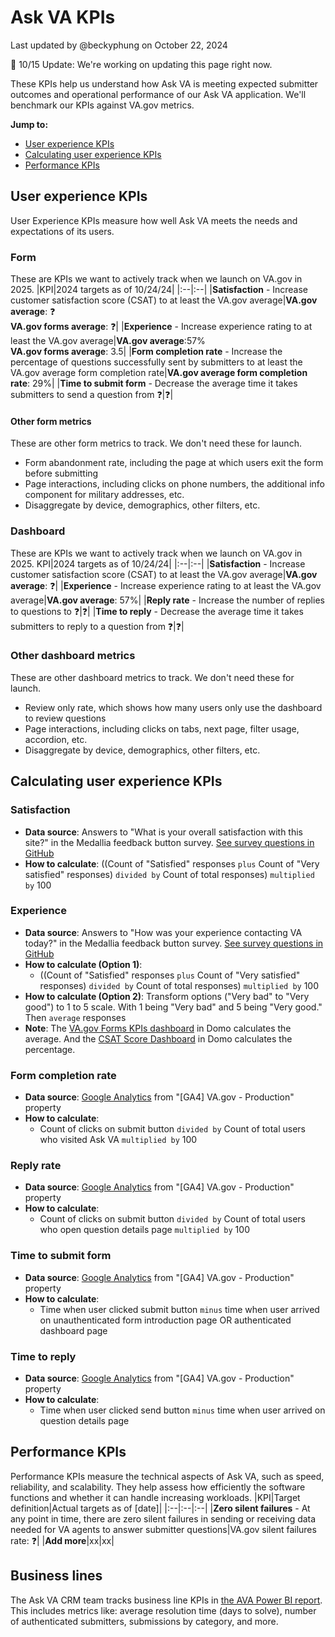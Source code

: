 # Ask VA KPIs
Last updated by @beckyphung on October 22, 2024

🚧 10/15 Update: We're working on updating this page right now.

These KPIs help us understand how Ask VA is meeting expected submitter outcomes and operational performance of our Ask VA application. We'll benchmark our KPIs against VA.gov metrics.

**Jump to:**
- [User experience KPIs](#user-experience-kpis)
- [Calculating user experience KPIs](#user-experience-kpis)
- [Performance KPIs](#performance-kpis)

## User experience KPIs
User Experience KPIs measure how well Ask VA meets the needs and expectations of its users.

### Form
These are KPIs we want to actively track when we launch on VA.gov in 2025.
|KPI|2024 targets as of 10/24/24|
|:--|:--|
|**Satisfaction** - Increase customer satisfaction score (CSAT) to at least the VA.gov average|**VA.gov average**: ❓<br>**VA.gov forms average**: ❓|
|**Experience** - Increase experience rating to at least the VA.gov average|**VA.gov average**:57%<br>**VA.gov forms average**: 3.5|
|**Form completion rate** - Increase the percentage of questions successfully sent by submitters to at least the VA.gov average form completion rate|**VA.gov average form completion rate**: 29%|
|**Time to submit form** - Decrease the average time it takes submitters to send a question from ❓|❓|

#### Other form metrics
These are other form metrics to track. We don't need these for launch.
- Form abandonment rate, including the page at which users exit the form before submitting
- Page interactions, including clicks on phone numbers, the additional info component for military addresses, etc.
- Disaggregate by device, demographics, other filters, etc.

### Dashboard 
These are KPIs we want to actively track when we launch on VA.gov in 2025.
KPI|2024 targets as of 10/24/24|
|:--|:--|
|**Satisfaction** - Increase customer satisfaction score (CSAT) to at least the VA.gov average|**VA.gov average**: ❓|
|**Experience** - Increase experience rating to at least the VA.gov average|**VA.gov average**: 57%|
|**Reply rate** - Increase the number of replies to questions to ❓|❓|
|**Time to reply** - Decrease the average time it takes submitters to reply to a question from ❓|❓|

### Other dashboard metrics
These are other dashboard metrics to track. We don't need these for launch.
- Review only rate, which shows how many users only use the dashboard to review questions
- Page interactions, including clicks on tabs, next page, filter usage, accordion, etc.
- Disaggregate by device, demographics, other filters, etc.

## Calculating user experience KPIs
### Satisfaction
- **Data source**: Answers to "What is your overall satisfaction with this site?" in the Medallia feedback button survey. [See survey questions in GitHub](https://github.com/department-of-veterans-affairs/va.gov-team/blob/master/products/ask-va/product/Medallia%20feedback%20surveys.md)
- **How to calculate**: ((Count of "Satisfied" responses `plus` Count of "Very satisfied" responses) `divided by` Count of total responses) `multiplied by` 100

### Experience
- **Data source**: Answers to "How was your experience contacting VA today?" in the Medallia feedback button survey. [See survey questions in GitHub](https://github.com/department-of-veterans-affairs/va.gov-team/blob/master/products/ask-va/product/Medallia%20feedback%20surveys.md)
- **How to calculate (Option 1)**:
   - ((Count of "Satisfied" responses `plus` Count of "Very satisfied" responses) `divided by` Count of total responses) `multiplied by` 100
- **How to calculate (Option 2)**: Transform options ("Very bad" to "Very good") to 1 to 5 scale. With 1 being "Very bad" and 5 being "Very good." Then `average` responses
- **Note**: The [VA.gov Forms KPIs dashboard](https://va-gov.domo.com/page/447193050) in Domo calculates the average. And the [CSAT Score Dashboard](https://va-gov.domo.com/page/1545882322) in Domo calculates the percentage.

### Form completion rate
- **Data source**: [Google Analytics](https://analytics.google.com/analytics/web/#/p419143770/reports/intelligenthome) from "[GA4] VA.gov - Production" property
- **How to calculate**:
   - Count of clicks on submit button `divided by` Count of total users who visited Ask VA `multiplied by` 100

### Reply rate
- **Data source**: [Google Analytics](https://analytics.google.com/analytics/web/#/p419143770/reports/intelligenthome) from "[GA4] VA.gov - Production" property
- **How to calculate**:
   - Count of clicks on submit button `divided by` Count of total users who open question details page `multiplied by` 100
     
### Time to submit form
- **Data source**: [Google Analytics](https://analytics.google.com/analytics/web/#/p419143770/reports/intelligenthome) from "[GA4] VA.gov - Production" property
- **How to calculate**:
   - Time when user clicked submit button `minus` time when user arrived on unauthenticated form introduction page OR authenticated dashboard page

### Time to reply
- **Data source**: [Google Analytics](https://analytics.google.com/analytics/web/#/p419143770/reports/intelligenthome) from "[GA4] VA.gov - Production" property
- **How to calculate**:
   - Time when user clicked send button `minus` time when user arrived on question details page

## Performance KPIs
Performance KPIs measure the technical aspects of Ask VA, such as speed, reliability, and scalability. They help assess how efficiently the software functions and whether it can handle increasing workloads.
|KPI|Target definition|Actual targets as of [date]|
|:--|:--|:--|
|**Zero silent failures** - At any point in time, there are zero silent failures in sending or receiving data needed for VA agents to answer submitter questions|VA.gov silent failures rate: ❓|
|**Add more**|xx|xx|

## Business lines
The Ask VA CRM team tracks business line KPIs in [the AVA Power BI report](https://app.powerbigov.us/groups/me/reports/e895dbed-17f3-45d1-8219-2b3fe27b8b7e?ctid=e95f1b23-abaf-45ee-821d-b7ab251ab3bf&pbi_source=linkShare&bookmarkGuid=72bfed1d-0745-4452-a5e8-6a36551cb166). This includes metrics like: average resolution time (days to solve), number of authenticated submitters, submissions by category, and more.

